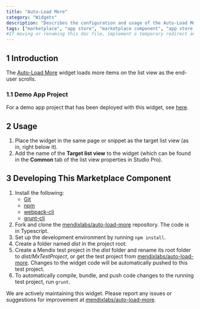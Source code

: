 ```yaml
---
title: "Auto-Load More"
category: "Widgets"
description: "Describes the configuration and usage of the Auto-Load More widget, which is available in the Mendix Marketplace."
tags: ["marketplace", "app store", "marketplace component", "app store component", "widget", "auto-load more", "load", "platform support"]
#If moving or renaming this doc file, implement a temporary redirect and let the respective team know they should update the URL in the product. See Mapping to Products for more details.
---
```


## 1 Introduction

The [Auto-Load More](https://appstore.home.mendix.com/link/app/50323/) widget loads more items on the list view as the end-user scrolls.

### 1.1 Demo App Project

For a demo app project that has been deployed with this widget, see [here](http://autoloadmore.mxapps.io).

## 2 Usage

1. Place the widget in the same page or snippet as the target list view (as in, right below it).
2. Add the name of the **Target list view** to the widget (which can be found in the **Common** tab of the list view properties in Studio Pro).

## 3 Developing This Marketplace Component

1. Install the following:
	* [Git](https://git-scm.com/book/en/v2/Getting-Started-Installing-Git)
	* [npm](https://www.npmjs.com/)
	* [webpack-cli](https://www.npmjs.com/package/webpack-cli)
	* [grunt-cli](https://github.com/gruntjs/grunt-cli)
2. Fork and clone the [mendixlabs/auto-load-more]( https://github.com/mendixlabs/auto-load-more.git) repository. The code is in Typescript.
3. Set up the development environment by running `npm install`.
4. Create a folder named *dist* in the project root.
5. Create a Mendix test project in the *dist* folder and rename its root folder to *dist/MxTestProject*, or get the test project from [mendixlabs/auto-load-more](https://github.com/mendixlabs/auto-load-more/releases/download/v1.1.2/TestAutoLoadMore.mpk). Changes to the widget code will be automatically pushed to this test project.
6. To automatically compile, bundle, and push code changes to the running test project, run `grunt`.

We are actively maintaining this widget. Please report any issues or suggestions for improvement at [mendixlabs/auto-load-more](https://github.com/mendixlabs/auto-load-more/issues).

